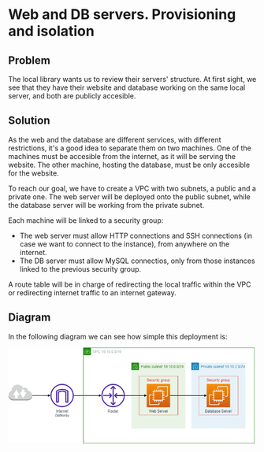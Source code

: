 # Web and DB servers. Provisioning and isolation

## Problem
The local library wants us to review their servers' structure. At first sight, we see that they have their website and database working on the same local server, and both are publicly accesible.

## Solution
As the web and the database are different services, with different restrictions, it's a good idea to separate them on two machines.
One of the machines must be accesible from the internet, as it will be serving the website. The other machine, hosting the database, must be only accesible for the website.

To reach our goal, we have to create a VPC with two subnets, a public and a private one. The web server will be deployed onto the public subnet, while the database server will be working from the private subnet.

Each machine will be linked to a security group:
- The web server must allow HTTP connections and SSH connections (in case we want to connect to the instance), from anywhere on the internet.
- The DB server must allow MySQL connectios, only from those instances linked to the previous security group.

A route table will be in charge of redirecting the local traffic within the VPC or redirecting internet traffic to an internet gateway.

## Diagram
In the following diagram we can see how simple this deployment is:

[<img src="https://github.com/martinBDev/IaC_AWS/blob/main/internet_access/Plan.png" alt="Plan" width="500"/>](https://github.com/martinBDev/IaC_AWS/blob/main/internet_access/Plan.png)